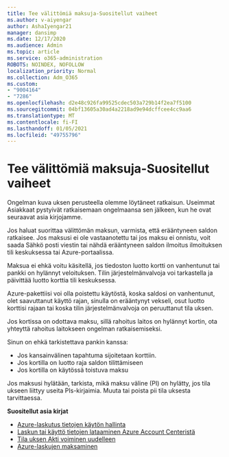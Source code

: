 ```yaml
---
title: Tee välittömiä maksuja-Suositellut vaiheet
ms.author: v-aiyengar
author: AshaIyengar21
manager: dansimp
ms.date: 12/17/2020
ms.audience: Admin
ms.topic: article
ms.service: o365-administration
ROBOTS: NOINDEX, NOFOLLOW
localization_priority: Normal
ms.collection: Adm_O365
ms.custom:
- "9004164"
- "7286"
ms.openlocfilehash: d2e48c926fa99525cdec503a729b14f2ea7f5100
ms.sourcegitcommit: 04bf13605a30ad4a2218ad9e94dcffcee4cc9aa6
ms.translationtype: MT
ms.contentlocale: fi-FI
ms.lasthandoff: 01/05/2021
ms.locfileid: "49755796"
---
```

# <a name="make-immediate-payment---recommended-steps"></a>Tee välittömiä maksuja-Suositellut vaiheet

Ongelman kuva uksen perusteella olemme löytäneet ratkaisun. Useimmat Asiakkaat pystyivät ratkaisemaan ongelmaansa sen jälkeen, kun he ovat seuraavat asia kirjojamme.

Jos haluat suorittaa välittömän maksun, varmista, että erääntyneen saldon ratkaisee. Jos maksusi ei ole vastaanotettu tai jos maksu ei onnistu, voit saada Sähkö posti viestin tai nähdä erääntyneen saldon ilmoitus ilmoituksen tili keskuksessa tai Azure-portaalissa. 

Maksua ei ehkä voitu käsitellä, jos tiedoston luotto kortti on vanhentunut tai pankki on hylännyt veloituksen. Tilin järjestelmänvalvoja voi tarkastella ja päivittää luotto korttia tili keskuksessa. 

Azure-pakettiisi voi olla poistettu käytöstä, koska saldosi on vanhentunut, olet saavuttanut käyttö rajan, sinulla on erääntynyt vekseli, osut luotto korttisi rajaan tai koska tilin järjestelmänvalvoja on peruuttanut tila uksen.  

Jos kortissa on odottava maksu, sillä rahoitus laitos on hylännyt kortin, ota yhteyttä rahoitus laitokseen ongelman ratkaisemiseksi.  

Sinun on ehkä tarkistettava pankin kanssa:

- Jos kansainvälinen tapahtuma sijoitetaan korttiin. 
- Jos kortilla on luotto raja saldon tilittämiseen 
- Jos kortilla on käytössä toistuva maksu 

Jos maksusi hylätään, tarkista, mikä maksu väline (PI) on hylätty, jos tila ukseen liittyy useita PIs-kirjaimia. Muuta tai poista pii tila uksesta tarvittaessa. 

**Suositellut asia kirjat** 

- [Azure-laskutus tietojen käytön hallinta](https://docs.microsoft.com/azure/billing/billing-manage-access?WT.mc_id=Portal-Microsoft_Azure_Support)
- [Laskun tai käyttö tietojen lataaminen Azure Account Centeristä](https://docs.microsoft.com/azure/billing/billing-download-azure-invoice-daily-usage-date?WT.mc_id=Portal-Microsoft_Azure_Support)
- [Tila uksen Akti voiminen uudelleen](https://docs.microsoft.com/azure/billing/billing-subscription-become-disable?WT.mc_id=Portal-Microsoft_Azure_Support)
- [Azure-laskujen maksaminen](https://docs.microsoft.com/azure/cost-management-billing/manage/pay-by-invoice) 